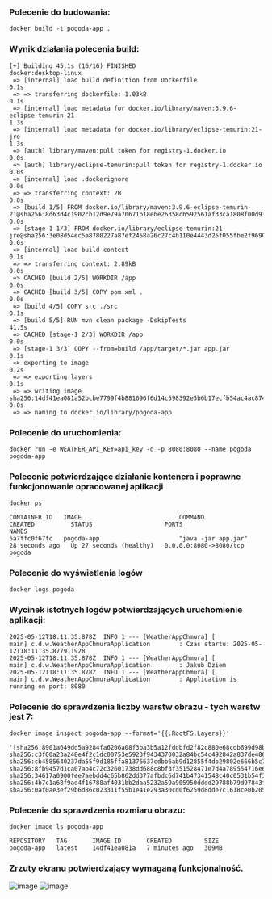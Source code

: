 ### Polecenie do budowania:
``` docker build -t pogoda-app . ```
### Wynik działania polecenia build:
``` 
[+] Building 45.1s (16/16) FINISHED                                                                                                                                                           docker:desktop-linux
 => [internal] load build definition from Dockerfile                                                                                                                                                          0.1s
 => => transferring dockerfile: 1.03kB                                                                                                                                                                        0.1s
 => [internal] load metadata for docker.io/library/maven:3.9.6-eclipse-temurin-21                                                                                                                             1.3s
 => [internal] load metadata for docker.io/library/eclipse-temurin:21-jre                                                                                                                                     1.3s
 => [auth] library/maven:pull token for registry-1.docker.io                                                                                                                                                  0.0s
 => [auth] library/eclipse-temurin:pull token for registry-1.docker.io                                                                                                                                        0.0s
 => [internal] load .dockerignore                                                                                                                                                                             0.0s
 => => transferring context: 2B                                                                                                                                                                               0.0s
 => [build 1/5] FROM docker.io/library/maven:3.9.6-eclipse-temurin-21@sha256:8d63d4c1902cb12d9e79a70671b18ebe26358cb592561af33ca1808f00d935cb                                                                 0.0s
 => [stage-1 1/3] FROM docker.io/library/eclipse-temurin:21-jre@sha256:3e08d54ec5a8780227a87ef2458a26c27c4b110e4443d25f055fbe2f96907139                                                                       0.0s
 => [internal] load build context                                                                                                                                                                             0.1s
 => => transferring context: 2.89kB                                                                                                                                                                           0.0s
 => CACHED [build 2/5] WORKDIR /app                                                                                                                                                                           0.0s
 => CACHED [build 3/5] COPY pom.xml .                                                                                                                                                                         0.0s
 => [build 4/5] COPY src ./src                                                                                                                                                                                0.1s
 => [build 5/5] RUN mvn clean package -DskipTests                                                                                                                                                            41.5s
 => CACHED [stage-1 2/3] WORKDIR /app                                                                                                                                                                         0.0s
 => [stage-1 3/3] COPY --from=build /app/target/*.jar app.jar                                                                                                                                                 0.1s
 => exporting to image                                                                                                                                                                                        0.2s
 => => exporting layers                                                                                                                                                                                       0.1s
 => => writing image sha256:14df41ea081a52bcbe7799f4b881696f6d14c598392e5b6b17ecfb54ac4ac874                                                                                                                  0.0s
 => => naming to docker.io/library/pogoda-app
```
### Polecenie do uruchomienia:
``` docker run -e WEATHER_API_KEY=api_key -d -p 8080:8080 --name pogoda pogoda-app ```
### Polecenie potwierdzające działanie kontenera i poprawne funkcjonowanie opracowanej aplikacji
``` docker ps ```
```
CONTAINER ID   IMAGE                           COMMAND                  CREATED          STATUS                    PORTS                    NAMES
5a7ffc0f67fc   pogoda-app                      "java -jar app.jar"      28 seconds ago   Up 27 seconds (healthy)   0.0.0.0:8080->8080/tcp   pogoda
```
### Polecenie do wyświetlenia logów
``` docker logs pogoda ```
### Wycinek istotnych logów potwierdzających uruchomienie aplikacji:
```
2025-05-12T18:11:35.878Z  INFO 1 --- [WeatherAppChmura] [           main] c.d.w.WeatherAppChmuraApplication        : Czas startu: 2025-05-12T18:11:35.877911928
2025-05-12T18:11:35.878Z  INFO 1 --- [WeatherAppChmura] [           main] c.d.w.WeatherAppChmuraApplication        : Jakub Dziem
2025-05-12T18:11:35.878Z  INFO 1 --- [WeatherAppChmura] [           main] c.d.w.WeatherAppChmuraApplication        : Application is running on port: 8080
```
### Polecenie do sprawdzenia liczby warstw obrazu - tych warstw jest 7:
``` docker image inspect pogoda-app --format='{{.RootFS.Layers}}' ```
```
'[sha256:8901a649dd5a9284fa6206a08f3ba3b5a12fddbfd2f82c880e68cdb699d98bfb
sha256:c3f00a23a248e4f2c1dc00753e5923f9434370032a84bc54c492842a837de486
sha256:cb4585640237da55f9d185ffa81376637cdbb6ab9d12855f4db29802e666b5c7
sha256:8fb9457d1ca07ab4c72c32601738dd688c8bf3f351528471e7d4a789554716e6
sha256:34617a0900fee7aebdd4c65b862dd377afbdc6d741b47341548c40c0531b54f3
sha256:4b7c1a68f9ad4f16788af4031bb2daa5232a59a905950dddd29788b79d97843f
sha256:0af0ae3ef29b6d86c023311f55b1e41e293a30cd0f6259d8dde7c1618ce0b205]'
```
### Polecenie do sprawdzenia rozmiaru obrazu:
``` docker image ls pogoda-app ```
```
REPOSITORY   TAG       IMAGE ID       CREATED         SIZE
pogoda-app   latest    14df41ea081a   7 minutes ago   309MB
```
### Zrzuty ekranu potwierdzający wymaganą funkcjonalność.
![image](https://github.com/user-attachments/assets/3d35315a-4ca9-45ec-9a9b-027eb8c27cf1)
![image](https://github.com/user-attachments/assets/354b1293-0431-4737-97d5-092e7ef95050)
